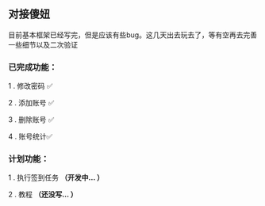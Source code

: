 ## 对接傻妞
目前基本框架已经写完，但是应该有些bug。这几天出去玩去了，等有空再去完善一些细节以及二次验证

### 已完成功能：

1 . 修改密码 ✅

2 . 添加账号 ✅

3 . 删除账号 ✅

4 . 账号统计✅



### 计划功能：

1 . 执行签到任务 **（开发中... ）**

2 . 教程 **（还没写... ）**
